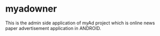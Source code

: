 # myadowner
This is the admin side application of myAd project which is online news paper advertisement application in ANDROID.
